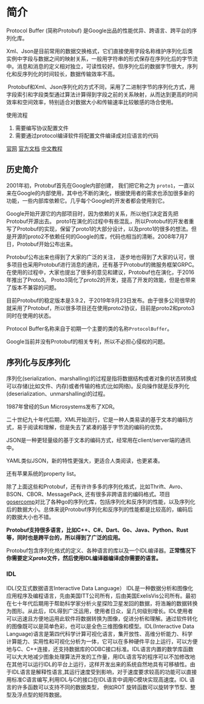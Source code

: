 # 简介

Protocol Buffer (简称Protobuf) 是Google出品的性能优异、跨语言、跨平台的序列化库。

Xml、Json是目前常用的数据交换格式，它们直接使用字段名称维护序列化后类实例中字段与数据之间的映射关系，一般用字符串的形式保存在序列化后的字节流中。消息和消息的定义相对独立，可读性较好。但序列化后的数据字节很大，序列化和反序列化的时间较长，数据传输效率不高。

 Protobuf和Xml、Json序列化的方式不同，采用了二进制字节的序列化方式，用字段索引和字段类型通过算法计算得到字段之前的关系映射，从而达到更高的时间效率和空间效率，特别适合对数据大小和传输速率比较敏感的场合使用。

使用流程

1. 需要编写协议配置文件
2. 需要通过protocol编译软件将配置文件编译成对应语言的代码

[官网](https://developers.google.cn/protocol-buffers)
[官方文档](https://developers.google.com/protocol-buffers/docs/proto3)
[中文教程](https://colobu.com/2019/10/03/protobuf-ultimate-tutorial-in-go/)

## 历史简介

2001年初，Protobuf首先在Google内部创建， 我们把它称之为 `proto1`，一直以来在Google的内部使用，其中也不断的演化，根据使用者的需求也添加很多新的功能，一些内部库依赖它。几乎每个Google的开发者都会使用到它。

Google开始开源它的内部项目时，因为依赖的关系，所以他们决定首先把Protobuf开源出去。 proto1在演化的过程中有些混乱，所以Protobuf的开发者重写了Protobuf的实现，保留了proto1的大部分设计，以及proto1的很多的想法。但是开源的proto2不依赖任何的Google的库，代码也相当的清晰。2008年7月7日，Protobuf开始公布出来。

Protobuf公布出来也得到了大家的广泛的关注， 逐步地也得到了大家的认可，很多项目也采用Protobuf进行消息的通讯，还有基于Protobuf的微服务框架GRPC。在使用的过程中，大家也提出了很多的意见和建议，Protobuf也在演化，于2016年推出了Proto3。 Proto3简化了proto2的开发，提高了开发的效能，但是也带来了版本不兼容的问题。

目前Protobuf的稳定版本是3.9.2，于2019年9月23日发布。由于很多公司很早的就采用了Protobuf，所以很多项目还在使用proto2协议，目前是proto2和proto3同时在使用的状态。

Protocol Buffer名称来自于初期一个主要的类的名称`ProtocolBuffer`。

Google当前并没有Protobuf的相关专利，所以不必担心侵权的问题。



## 序列化与反序列化

序列化(serialization、marshalling)的过程是指将数据结构或者对象的状态转换成可以存储(比如文件、内存)或者传输的格式(比如网络)。反向操作就是反序列化(deserialization、unmarshalling)的过程。



1987年曾经的Sun Microsystems发布了XDR。

二十世纪九十年代后期，XML开始流行，它是一种人类易读的基于文本的编码方式，易于阅读和理解，但是失去了紧凑的基于字节流的编码的优势。

JSON是一种更轻量级的基于文本的编码方式，经常用在client/server端的通讯中。

YAML类似JSON，新的特性更强大，更适合人类阅读，也更紧凑。

还有苹果系统的property list。

除了上面这些和Protobuf，还有许许多多的序列化格式，比如Thrift、Avro、BSON、CBOR、MessagePack, 还有很多非跨语言的编码格式。项目[gosercomp](https://github.com/smallnest/gosercomp)对比了各种go的序列化库，包括序列化和反序列的性能，以及序列化后的数据大小。总体来说Protobuf序列化和反序列的性能都是比较高的，编码后的数据大小也不错。

**Protobuf支持很多语言，比如C++、C#、Dart、Go、Java、Python、Rust等，同时也是跨平台的，所以得到了广泛的应用。**

Protobuf包含序列化格式的定义、各种语言的库以及一个IDL编译器。**正常情况下你需要定义proto文件，然后使用IDL编译器编译成你需要的语言。**



### IDL
IDL(交互式数据语言Interactive Data Language）
IDL是一种数据分析和图像化应用程序及编程语言，先由美国ITT公司所有，后由美国ExelisVis公司所有。最初在七十年代后期用于帮助科学家分析火星探险卫星发回的数据，将浩瀚的数据转换为图形。从此后，IDL得到广泛运用，使用者日众，呈几何级别增长。IDL使用者可以迅速且方便地运用此软件将数据转换为图像，促进分析和理解。通过软件转化的图像既可以是简单色彩，也可以是全色三维图像和模型。IDL(Interactive Data Language)语言是第四代科学计算可视化语言，集开放性、高维分析能力、科学计算能力、实用性和可视化分析为一体，它可以在多种硬件平台上运行，可以方便地与C、C++连接，还支持数据库的ODBC接口标准。IDL语言内置的数学库函数可以大大地减少图象处理算法开发的工作量，用IDL语言写的程序可以不加修改地在其他可以运行IDL的平台上运行，这样开发出来的系统自然地具有可移植性。由于IDL语言是解释性语言,其运行速度受到影响，对于速度要求较高的功能可以直接用标准C语言编写,利用IDL与C的接口在IDL语言中调用C模块实现高速度。IDL 语言的许多函数可以支持不同的数据类型， 例如ROT 旋转函数可以旋转字节型、整型及浮点型的矩阵数据。